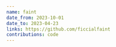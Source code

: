 ```yaml
---
name: faint
date_from: 2023-10-01
date_to: 2023-04-23
links: https://github.com/ficcialfaint
contributions: code
---
```


